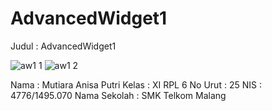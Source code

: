 # AdvancedWidget1

Judul : AdvancedWidget1

![aw1 1](https://cloud.githubusercontent.com/assets/22170430/22818381/89cc1aea-ef9f-11e6-8d31-11497b44a6a5.jpg)
![aw1 2](https://cloud.githubusercontent.com/assets/22170430/22818383/89faefbe-ef9f-11e6-982e-60e2dce32fc2.jpg)

Nama : Mutiara Anisa Putri
Kelas : XI RPL 6
No Urut : 25
NIS : 4776/1495.070
Nama Sekolah : SMK Telkom Malang
